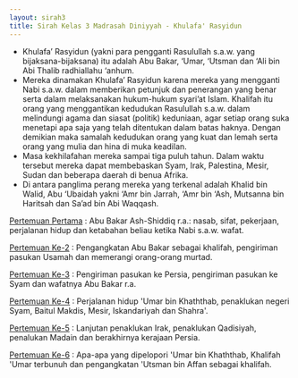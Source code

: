 ```yaml
---
layout: sirah3
title: Sirah Kelas 3 Madrasah Diniyyah - Khulafa' Rasyidun
---
```


- Khulafa’ Rasyidun (yakni para pengganti Rasulullah s.a.w. yang bijaksana-bijaksana) itu adalah Abu Bakar, ‘Umar, ‘Utsman dan ‘Ali bin Abi Thalib radhiallahu ‘anhum.
- Mereka dinamakan Khulafa’ Rasyidun karena mereka yang mengganti Nabi s.a.w. dalam memberikan petunjuk dan penerangan yang benar serta dalam melaksanakan hukum-hukum syari’at Islam.
Khalifah itu orang yang menggantikan kedudukan Rasulullah s.a.w. dalam melindungi agama dan siasat (politik) keduniaan, agar setiap orang suka menetapi apa saja yang telah ditentukan dalam batas haknya. Dengan demikian maka samalah kedudukan orang yang kuat dan lemah serta orang yang mulia dan hina di muka keadilan.
- Masa kekhilafahan mereka sampai tiga puluh tahun. Dalam waktu tersebut mereka dapat membebaskan Syam, Irak, Palestina, Mesir, Sudan dan beberapa daerah di benua Afrika.
- Di antara panglima perang mereka yang terkenal adalah Khalid bin Walid, Abu ‘Ubaidah yakni ‘Amr bin Jarrah, ‘Amr bin ‘Ash, Mutsanna bin Haritsah dan Sa’ad bin Abi Waqqash. 

[Pertemuan Pertama](pertemuan-1.html)
: Abu Bakar Ash-Shiddiq r.a.: nasab, sifat, pekerjaan, perjalanan hidup dan ketabahan beliau ketika Nabi s.a.w. wafat.

[Pertemuan Ke-2](pertemuan-2.html)
: Pengangkatan Abu Bakar sebagai khalifah, pengiriman pasukan Usamah dan memerangi orang-orang murtad.

[Pertemuan Ke-3](pertemuan-3.html)
: Pengiriman pasukan ke Persia, pengiriman pasukan ke Syam dan wafatnya Abu Bakar r.a.

[Pertemuan Ke-4](pertemuan-4.html)
: Perjalanan hidup 'Umar bin Khaththab, penaklukan negeri Syam, Baitul Makdis, Mesir, Iskandariyah dan Shahra'.

[Pertemuan Ke-5](pertemuan-5.html)
: Lanjutan penaklukan Irak, penaklukan Qadisiyah, penalukan Madain dan berakhirnya kerajaan Persia.

[Pertemuan Ke-6](pertemuan-6.html)
: Apa-apa yang dipelopori 'Umar bin Khaththab, Khalifah 'Umar terbunuh dan pengangkatan 'Utsman bin Affan sebagai khalifah.